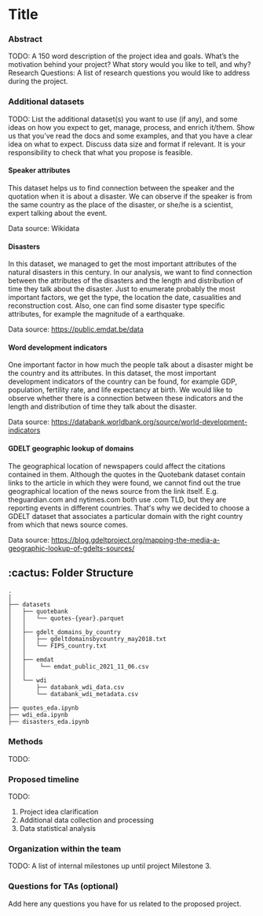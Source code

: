 # Title

### Abstract

TODO: A 150 word description of the project idea and goals. What’s the motivation behind your project? What story would you like to tell, and why?
Research Questions: A list of research questions you would like to address during the project.

### Additional datasets

TODO: List the additional dataset(s) you want to use (if any), and some ideas on how you expect to get, manage, process, and enrich it/them. Show us that you’ve read the docs and some examples, and that you have a clear idea on what to expect. Discuss data size and format if relevant. It is your responsibility to check that what you propose is feasible.

#### Speaker attributes

This dataset helps us to find connection between the speaker and the quotation when it is about a disaster. We can observe if the speaker is from the same country as the place of the disaster, or she/he is a scientist, expert talking about the event.

Data source: Wikidata

#### Disasters

In this dataset, we managed to get the most important attributes of the natural disasters in this century. In our analysis, we want to find connection between the attributes of the disasters and the length and distribution of time they talk about the disaster. Just to enumerate probably the most important factors, we get the type, the location the date, casualities and reconstruction cost. Also, one can find some disaster type specific attributes, for example the magnitude of a earthquake.

Data source: https://public.emdat.be/data

#### Word development indicators

One important factor in how much the people talk about a disaster might be the country and its attributes. In  this dataset, the most important development indicators of the country can be found, for example GDP, population, fertility rate, and life expectancy at birth. We would like to observe whether there is a connection between these indicators and the length and distribution of time they talk about the disaster. 

Data source: https://databank.worldbank.org/source/world-development-indicators

#### GDELT geographic lookup of domains

The geographical location of newspapers could affect the citations contained in them. Although the quotes in the Quotebank dataset contain links to the article in which they were found, we cannot find out the true geographical location of the news source from the link itself. E.g. theguardian.com and nytimes.com both use .com TLD, but they are reporting events in different countries. That's why we decided to choose a GDELT dataset that associates a particular domain with the right country from which that news source comes. 

Data source: https://blog.gdeltproject.org/mapping-the-media-a-geographic-lookup-of-gdelts-sources/

<!-- :paw_prints:-->
<!-- FOLDER STRUCTURE -->
<h2 id="folder-structure"> :cactus: Folder Structure</h2>

    .
    │
    ├── datasets
    │   ├── quotebank
    │   │   └── quotes-{year}.parquet
    │   │
    │   ├── gdelt_domains_by_country
    │   │   ├── gdeltdomainsbycountry_may2018.txt
    │   │   └── FIPS_country.txt
    │   │
    │   ├── emdat
    │   │    └── emdat_public_2021_11_06.csv
    │   │
    │   └── wdi
    │       ├── databank_wdi_data.csv
    │       └── databank_wdi_metadata.csv
    │
    ├── quotes_eda.ipynb
    ├── wdi_eda.ipynb  
    ├── disasters_eda.ipynb    
 

### Methods

TODO: 

### Proposed timeline

TODO: 
1. Project idea clarification
2. Additional data collection and processing
3. Data statistical analysis

### Organization within the team

TODO: A list of internal milestones up until project Milestone 3.

### Questions for TAs (optional)

Add here any questions you have for us related to the proposed project.
